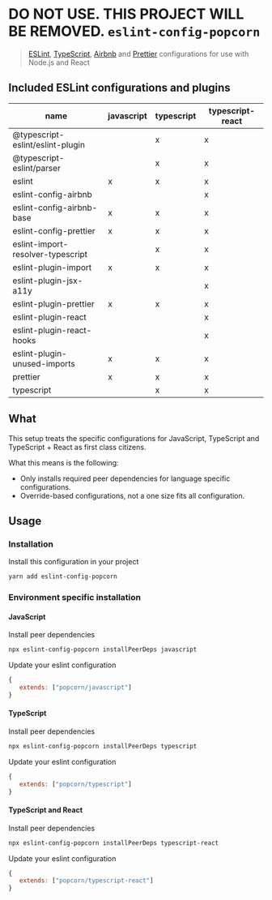 # DO NOT USE. THIS PROJECT WILL BE REMOVED. `eslint-config-popcorn` 



> [ESLint](https://eslint.org/), [TypeScript](https://github.com/typescript-eslint/typescript-eslint), [Airbnb](https://github.com/airbnb/javascript/tree/master/packages/eslint-config-airbnb) and [Prettier](https://prettier.io/) configurations for use with Node.js and React

## Included ESLint configurations and plugins

 | name                              | javascript | typescript | typescript-react |
 | --------------------------------- | ---------- | ---------- | ---------------- |
 | @typescript-eslint/eslint-plugin  |            |  x         |  x               |
 | @typescript-eslint/parser         |            |  x         |  x               |
 | eslint                            |  x         |  x         |  x               |
 | eslint-config-airbnb              |            |            |  x               |
 | eslint-config-airbnb-base         |  x         |  x         |  x               |
 | eslint-config-prettier            |  x         |  x         |  x               |
 | eslint-import-resolver-typescript |            |  x         |  x               |
 | eslint-plugin-import              |  x         |  x         |  x               |
 | eslint-plugin-jsx-a11y            |            |            |  x               |
 | eslint-plugin-prettier            |  x         |  x         |  x               |
 | eslint-plugin-react               |            |            |  x               |
 | eslint-plugin-react-hooks         |            |            |  x               |
 | eslint-plugin-unused-imports      |  x         |  x         |  x               |
 | prettier                          |  x         |  x         |  x               |
 | typescript                        |            |  x         |  x               |

## What

This setup treats the specific configurations for JavaScript, TypeScript and TypeScript + React as first class citizens.

What this means is the following:

- Only installs required peer dependencies for language specific configurations.
- Override-based configurations, not a one size fits all configuration.

## Usage

### Installation

Install this configuration in your project

```sh
yarn add eslint-config-popcorn
```

### Environment specific installation

#### JavaScript

Install peer dependencies

```sh
npx eslint-config-popcorn installPeerDeps javascript
```

Update your eslint configuration

```js
{
   extends: ["popcorn/javascript"]
}
```

#### TypeScript

Install peer dependencies

```sh
npx eslint-config-popcorn installPeerDeps typescript
```

Update your eslint configuration

```js
{
   extends: ["popcorn/typescript"]
}
```

#### TypeScript and React

Install peer dependencies

```sh
npx eslint-config-popcorn installPeerDeps typescript-react
```

Update your eslint configuration

```js
{
   extends: ["popcorn/typescript-react"]
}
```
